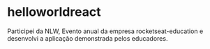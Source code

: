 # helloworldreact
Participei da NLW, Evento anual da empresa rocketseat-education e desenvolvi a aplicação demonstrada pelos educadores.
